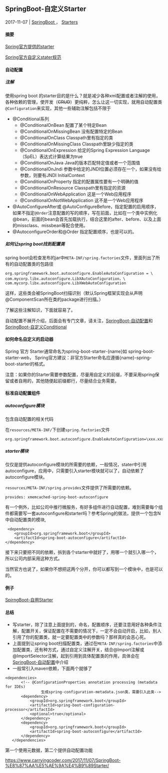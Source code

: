 ## SpringBoot-自定义Starter

 2017-11-07 |  [SpringBoot ](https://www.carryingcoder.com/categories/SpringBoot/)， [Starters](https://www.carryingcoder.com/categories/SpringBoot/Starters/)

#### 摘要

[Spring官方提供的starter](https://docs.spring.io/spring-boot/docs/1.5.8.RELEASE/reference/htmlsingle/#using-boot-starter)

[Spring官方自定义stater规范](https://docs.spring.io/spring-boot/docs/1.5.2.RELEASE/reference/htmlsingle/#boot-features-custom-starter-naming)

#### 自动配置

##### 注解

使用spring boot 的starter目的是什么？就是减少各种xml配置或者注解的使用，各种依赖的管理，使开发（~~CRUD~~）更纯粹，怎么让这一切实现，就用自动配置类`@Configuration`来实现，其他一些辅助注解包括不限于

- @Conditional系列
  - @ConditionalOnBean 配置了某个特定Bean
  - @ConditionalOnMissingBean 没有配置特定的Bean
  - @ConditionalOnClass Classpath里有指定的类
  - @ConditionalOnMissingClass Classpath里缺少指定的类
  - @ConditionalOnExpression 给定的Spring Expression Language（SpEL）表达式计算结果为true
  - @ConditionalOnJava Java的版本匹配特定值或者一个范围值
  - @ConditionalOnJndi 参数中给定的JNDI位置必须存在一个，如果没有给参数，则要有JNDI InitialContext
  - @ConditionalOnProperty 指定的配置属性要有一个明确的值
  - @ConditionalOnResource Classpath里有指定的资源
  - @ConditionalOnWebApplication 这是一个Web应用程序
  - @ConditionalOnNotWebApplication 这不是一个Web应用程序
- @AutoConfigureAfter或 @AutoConfigureBefore，指定配置的启用顺序，如果不指定`@Order`注意配置的写的顺序，写在前面，比如在一个类中实例化@bean，前面的bean会首先加载执行，结合这里的after、before、以及上面的missclass、missbean等配合使用。
- @AutoconfigureOrder和@Order 指定配置顺序，也是可以的。



##### 如何让spring boot找到配置类

spring boot会检查发布的jar中`META-INF/spring.factories`文件，里面列出了所有的自动配置类的包路径

```
org.springframework.boot.autoconfigure.EnableAutoConfiguration = \
com.mycorp.libx.autoconfigure.LibXAutoConfiguration，\
com.mycorp.libx.autoconfigure.LibXWebAutoConfiguration
```

这样，这些类会被SpringBoot扫描识别（默认Spring框架实现会从声明@ComponentScan所在类的package进行扫描。）

了解这些注解知识，下面就容易了。

自动配置不展开介绍，后面会有专门文章，请关注，[SpringBoot-自动配置](https://www.carryingcoder.com/2017/11/07/SpringBoot-%E8%87%AA%E5%AE%9A%E4%B9%89Starter/)和[SpringBoot-自定义Conditional](https://www.carryingcoder.com/2017/11/07/SpringBoot-%E8%87%AA%E5%AE%9A%E4%B9%89Starter/)

#### 如何命名自定义的启动器

Spring 官方 Starter通常命名为spring-boot-starter-{name}如 spring-boot-starter-web， Spring官方建议：非官方Starter命名应遵循{name}-spring-boot-starter的格式。

注意：如果你的Starter需要参数配置，尽量用自定义的前缀，不要采用spring保留或者自用的，其他随便起前缀都行，尽量结合业务需要。

#### 标准自动配置组件

##### autoconfigure模块

包含自动配置的相关代码

在`resources/META-INF/`下创建`spring.factories`文件

```
org.springframework.boot.autoconfigure.EnableAutoConfiguration=\xxx.xxxx.xxx
```

##### starter模块

仅仅是提供autoconfigure模块的所需要的依赖，一般情况，stater中引用autoconfigure，应用中，只需要引入starter模块就可以了，自动依赖了autoconfigure模块。

`resources/META-INF/spring.provides`文件提供了所需要的依赖。

```
provides: xmemcached-spring-boot-autoconfigure
```

有一个例外，比如公司中推行微服务，有好多组件进行自动配置，难到需要每个组件都需要写一套autoconfigure和starter吗？参考Spring的做法，提供一个包含N中自动配置类的模块,

```
 <dependency>
    <groupId>org.springframework.boot</groupId>
    <artifactId>spring-boot-autoconfigure</artifactId>
</dependency>
```

接下来只要把不同的依赖，拆到各个starter中就好了，用哪一个就引入哪一个，所以公司内部采用这种方式。

当然官方也说了，如果你不想把这两个分开，你可以都写到一个模块中，也是可以的。

#### 例子

[SpirngBoot-自用Starter](http://carryingcoder.com/2017/10/20/SpringBoot-%E8%87%AA%E7%94%A8Starter/)

#### 总结

- 写starter，除了注意上面提到的，命名，配置顺序，还要注意用好各种条件注解，配置开关，保证配置在不需要的情况下，一定不会自动开启，比如，别人引用了你的配置类，就一定要配置类中的参数吗？那样真的会恶心死。
- 上面提到让spring boot扫描配置类，通过在`META-INF/spring.factories`中添加配置类，还有种方式，通过自定义注解开关，结合@Import注解或@ImportSelector注解，起到引用到具体配置类的作用，具体会在[SpringBoot-自动配置](https://www.carryingcoder.com/2017/11/07/SpringBoot-%E8%87%AA%E5%AE%9A%E4%B9%89Starter/)中介绍
- 一般常引入maven依赖，下面两个就够了

```
<dependencies>
       <!-- @ConfigurationProperties annotation processing (metadata for IDEs)
                生成spring-configuration-metadata.json类，需要引入此类-->
       <dependency>
           <groupId>org.springframework.boot</groupId>
           <artifactId>spring-boot-configuration-processor</artifactId>
           <optional>true</optional>
       </dependency>
       <dependency>
           <groupId>org.springframework.boot</groupId>
           <artifactId>spring-boot-autoconfigure</artifactId>
       </dependency>
   </dependencies>
```

第一个使用元数据，第二个提供自动配置功能







https://www.carryingcoder.com/2017/11/07/SpringBoot-%E8%87%AA%E5%AE%9A%E4%B9%89Starter/